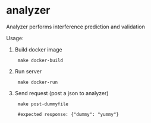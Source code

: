 # analyzer
Analyzer performs interference prediction and validation

Usage:
	
1. Build docker image

 		make docker-build
 	
2. Run server

		make docker-run
		
3. Send request (post a json to analyzer)

		make post-dummyfile
		
		#expected response: {"dummy": "yummy"}